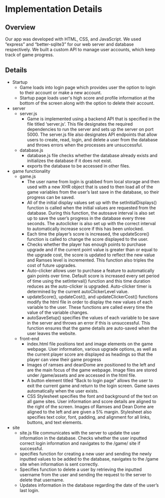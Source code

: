 
# Implementation Details

## Overview

Our app was developed with HTML, CSS, and JavaScript. We used “express” and “better-sqlite3” for our web server and database respectively. We built a custom API to manage user accounts, which keep track of game progress.

## Details

- Startup
   - Game loads into login page which provides user the option to login to their account or make a new account.
   - Startup page loads user's high score and profile information at the bottom of the screen along with the option to delete their account.
- server
   - server.js
      - Game is implemented using a backend API that is specified in the file titled ‘server.js’. This file designates the required dependencies to run the server and sets up the server on port 5000. The server.js file also designates API endpoints that allow users to create, read, login, and delete a user from the database and throws errors when the processes are unsuccessful.
   - database.js
      - database.js file checks whether the database already exists and initializes the database if it does not exist.
      - exports the database to be accessed in other files.
- game functionality
   - game.js
      - The user name from login is grabbed from local storage and then used with a new XHR object that is used to then load all of the game variables from the user’s last save in the database, so their progress can be saved.
      - All of the initial display values set up with the setInitialDisplays() function is called when the initial values are requested from the database. During this function, the autosave interval is also set up to save the user’s progress in the database every three seconds. The autoclicker is also set up with the correct interval to automatically increase score if this has been unlocked. 
      - Each time the player’s score is increased, the updateScore() function is called to change the score displayed to the user. 
      - Checks whether the player has enough points to purchase upgrade and if the current point value is greater than or equal to the upgrade cost, the score is updated to reflect the new value and Ramses level is incremented. This function also triples the cost of future upgrades. 
      - Auto-clicker allows user to purchase a feature to automatically gain points over time. Default score is increased every set period of time using the setInterval() function and this time duration reduces as the auto-clicker is upgraded. Auto-clicker timer is determined by the current autoClickerLevel value.
      - updateScore(), updateCost(), and updateClickerCost() functions modify the html file in order to display the new values of each variable to the user. These functions are called every time the value of the variable changes.
      - autoSaveSetup() specifies the values of each variable to be save in the server and throws an error if this is unsuccessful. This function ensures that the game details are auto-saved when the user leaves the website.
   - front-end
      - index.html file positions text and image elements on the game webpage. User information, various upgrade options, as well as the current player score are displayed as headings so that the player can view their game progress
      - Images of ramses and deanDome are positioned to the left and are the main focus of the game webpage. Image files are stored under /game/assets and are accessed in the html file.
      - A button element titled “Back to login page” allows the user to exit the current game and return to the login screen. Game saves automatically when the user exists.
      - CSS Stylesheet specifies the font and background of the text on all game sites. User information and score details are aligned to the right of the screen. Images of Ramses and Dean Dome are aligned to the left and are given a 5% margin. Stylesheet also specifies text color, font, padding, and alignment for all links, buttons, and text elements.
- site
   - site.js file communicates with the server to update the user information in the database. Checks whether the user inputted correct login information and navigates to the /game/ site if successful. 
   - specifies function for creating a new user and sending the newly inputted values to be added to the database, navigates to the /game site when information is sent correctly.
   - Specifies function to delete a user by retrieving the inputted username from the user and sending the request to the server to delete that username.
   - Updates information in the database regarding the date of the user’s last login.
   